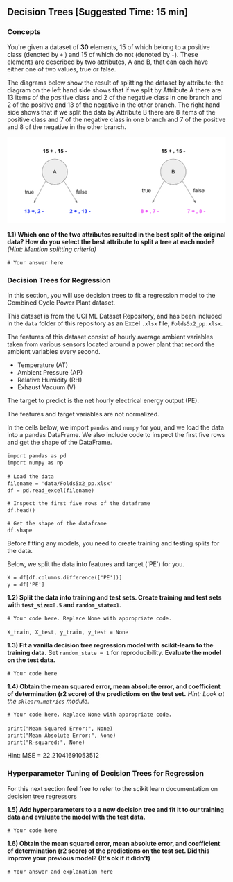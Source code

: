
## Decision Trees [Suggested Time: 15 min]

### Concepts 
You're given a dataset of **30** elements, 15 of which belong to a positive class (denoted by *`+`* ) and 15 of which do not (denoted by `-`). These elements are described by two attributes, A and B, that can each have either one of two values, true or false. 

The diagrams below show the result of splitting the dataset by attribute: the diagram on the left hand side shows that if we split by Attribute A there are 13 items of the positive class and 2 of the negative class in one branch and 2 of the positive and 13 of the negative in the other branch. The right hand side shows that if we split the data by Attribute B there are 8 items of the positive class and 7 of the negative class in one branch and 7 of the positive and 8 of the negative in the other branch.

<img src="images/decision_stump.png">

**1.1) Which one of the two attributes resulted in the best split of the original data? How do you select the best attribute to split a tree at each node?** _(Hint: Mention splitting criteria)_


```
# Your answer here 
```

### Decision Trees for Regression 

In this section, you will use decision trees to fit a regression model to the Combined Cycle Power Plant dataset. 

This dataset is from the UCI ML Dataset Repository, and has been included in the `data` folder of this repository as an Excel `.xlsx` file, `Folds5x2_pp.xlsx`. 

The features of this dataset consist of hourly average ambient variables taken from various sensors located around a power plant that record the ambient variables every second.  
- Temperature (AT) 
- Ambient Pressure (AP) 
- Relative Humidity (RH)
- Exhaust Vacuum (V) 

The target to predict is the net hourly electrical energy output (PE). 

The features and target variables are not normalized.

In the cells below, we import `pandas` and `numpy` for you, and we load the data into a pandas DataFrame. We also include code to inspect the first five rows and get the shape of the DataFrame.


```
import pandas as pd 
import numpy as np 

# Load the data
filename = 'data/Folds5x2_pp.xlsx'
df = pd.read_excel(filename)
```


```
# Inspect the first five rows of the dataframe
df.head()
```


```
# Get the shape of the dataframe 
df.shape
```

Before fitting any models, you need to create training and testing splits for the data.

Below, we split the data into features and target ('PE') for you. 


```
X = df[df.columns.difference(['PE'])]
y = df['PE']
```

**1.2) Split the data into training and test sets. Create training and test sets with `test_size=0.5` and `random_state=1`.** 


```
# Your code here. Replace None with appropriate code. 

X_train, X_test, y_train, y_test = None
```

**1.3) Fit a vanilla decision tree regression model with scikit-learn to the training data.** Set `random_state = 1` for reproducibility. **Evaluate the model on the test data.** 


```
# Your code here 
```

**1.4) Obtain the mean squared error, mean absolute error, and coefficient of determination (r2 score) of the predictions on the test set.** _Hint: Look at the `sklearn.metrics` module._


```
# Your code here. Replace None with appropriate code. 

print("Mean Squared Error:", None)
print("Mean Absolute Error:", None)
print("R-squared:", None)
```

Hint: MSE = 22.21041691053512

### Hyperparameter Tuning of Decision Trees for Regression

For this next section feel free to refer to the scikit learn documentation on [decision tree regressors](https://scikit-learn.org/stable/modules/generated/sklearn.tree.DecisionTreeRegressor.html)

**1.5) Add hyperparameters to a a new decision tree and fit it to our training data and evaluate the model with the test data.**


```
# Your code here 
```

**1.6) Obtain the mean squared error, mean absolute error, and coefficient of determination (r2 score) of the predictions on the test set. Did this improve your previous model? (It's ok if it didn't)**


```
# Your answer and explanation here
```
